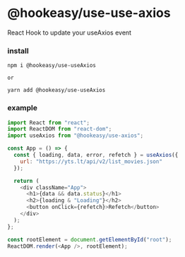 # @hookeasy/use-use-axios

React Hook to update your useAxios event

### install
```
npm i @hookeasy/use-useAxios

or

yarn add @hookeasy/use-useAxios
```

### example

```javascript
import React from "react";
import ReactDOM from "react-dom";
import useAxios from "@hookeasy/use-axios";

const App = () => {
  const { loading, data, error, refetch } = useAxios({
    url: "https://yts.lt/api/v2/list_movies.json"
  });

  return (
    <div className="App">
      <h1>{data && data.status}</h1>
      <h2>{loading & "Loading"}</h2>
      <button onClick={refetch}>Refetch</button>
    </div>
  );
};

const rootElement = document.getElementById("root");
ReactDOM.render(<App />, rootElement);
```